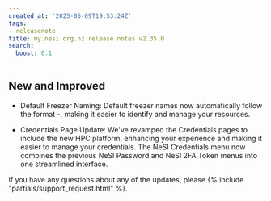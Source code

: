 ```yaml
---
created_at: '2025-05-09T19:53:24Z'
tags:
- releasenote
title: my.nesi.org.nz release notes v2.35.0
search:
  boost: 0.1
---
```


## New and Improved

- Default Freezer Naming: Default freezer names now automatically follow the format <project code>-<compound allocation id>, making it easier to identify and manage your resources.  

- Credentials Page Update: We've revamped the Credentials pages to include the new HPC platform, enhancing your experience and making it easier to manage your credentials. The NeSI Credentials menu now combines the previous NeSI Password and NeSI 2FA Token menus into one streamlined interface.  

If you have any questions about any of the updates, please
{% include "partials/support_request.html" %}.
